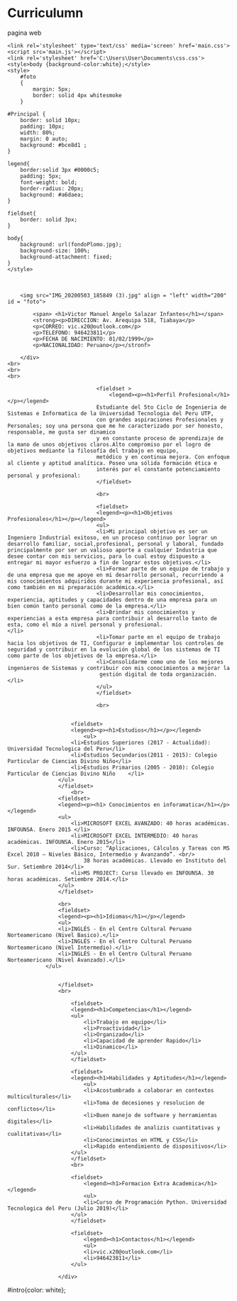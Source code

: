 # Curriculumn
pagina web
<!DOCTYPE html>
<html>
<head>
	<meta charset='utf-8'>
	<meta http-equiv='X-UA-Compatible' content='IE=edge'>
	<title>curriculum</title>
	<meta name='viewport' content='width=device-width, initial-scale=1'>

	<link rel='stylesheet' type='text/css' media='screen' href='main.css'>
	<script src='main.js'></script>
	<link rel='stylesheet' href='C:\Users\User\Documents\css.css'>
	<style>body {background-color:white};</style>
	<style>
		#foto
		{
			margin: 5px;
			border: solid 4px whitesmoke
		}

	#Principal {
		border: solid 10px;
		padding: 10px;
		width: 80%;
		margin: 0 auto;
		background: #bce8d1 ;
	}

	legend{
		border:solid 3px #0000c5;
		padding: 5px;
		font-weight: bold;
		border-radius: 20px;
		background: #a6daea;
	}

	fieldset{
		border: solid 3px;
	}

	body{
		background: url(fondoPlomo.jpg);
		background-size: 100%;
		background-attachment: fixed;
	}
	</style>

</head>
<body>
	<div id = "Principal" >
		<div>
	<br>
		
		<img src="IMG_20200503_185849 (3).jpg" align = "left" width="200" id = "foto">
 
			<span> <h1>Victor Manuel Angelo Salazar Infantes</h1></span>
			<strong><p>DIRECCION: Av. Arequipa 518, Tiabaya</p>
			<p>CORREO: vic.x20@outlook.com</p>
			<p>TELEFONO: 946423811</p>
			<p>FECHA DE NACIMIENTO: 01/02/1999</p>
			<p>NACIONALIDAD: Peruano</p></stronf>

		</div>
	<br>
	<br>
	<br>

								<fieldset >
									<legend><p><h1>Perfil Profesional</h1></p></legend>
								Estudiante del 5to Ciclo de Ingenieria de Sistemas e Informatica de la Universidad Tecnologia del Peru UTP,
								con grandes aspiraciones Profesionales y Personales; soy una persona que me he caracterizado por ser honesto, responsable, me gusta ser dinamico 
								y en constante proceso de aprendizaje de la mano de unos objetivos claros.Alto compromiso por el logro de objetivos mediante la filosofía del trabajo en equipo,
								metódico y en continua mejora. Con enfoque al cliente y aptitud analítica. Poseo una sólida formación ética e
								interés por el constante potenciamiento personal y profesional:
								</fieldset>
								
								<br>

								<fieldset>
								<legend><p><h1>Objetivos Profesionales</h1></p></legend>
								<ul>
								<li>Mi principal objetivo es ser un Ingeniero Industrial exitoso, en un proceso continuo por lograr un desarrollo familiar, social,profesional, personal y laboral, fundado principalmente por ser un valioso aporte a cualquier Industria que desee contar con mis servicios, para lo cual estoy dispuesto a entregar mi mayor esfuerzo a fin de lograr estos objetivos.</li>
								<li>Formar parte de un equipo de trabajo y de una empresa que me apoye en mi desarrollo personal, recurriendo a mis conocimientos adquiridos durante mi experiencia profesional, así como también en mi preparación académica.</li>
								<li>Desarrollar mis conocimientos, experiencia, aptitudes y capacidades dentro de una empresa para un bien común tanto personal como de la empresa.</li>
								<li>Brindar mis conocimientos y experiencias a esta empresa para contribuir al desarrollo tanto de esta, como el mío a nivel personal y profesional.										</li>
								<li>Tomar parte en el equipo de trabajo hacia los objetivos de TI, Configurar e implementar los controles de seguridad y contribuir en la evolución global de los sistemas de TI como parte de los objetivos de la empresa.</li>
								<li>Consolidarme como uno de los mejores ingenieros de Sistemas y contribuir con mis conocimientos a mejorar la
								 gestión digital de toda organización.</li>
								</ul>
								</fieldset>
						
								<br>

						
						<fieldset>		
						<legend><p><h1>Estudios</h1></p></legend>
							<ul>
						<li>Estudios Superiores (2017 - Actualidad): Universidad Tecnologica del Peru</li>
						<li>Estudios Secundarios(2011 - 2015): Colegio Particular de Ciencias Divino Niño</li>	
						<li>Estudios Primarios (2005 - 2010): Colegio Particular de Ciencias Divino Niño	</li>
					</ul>
					</fieldset>
						<br>
					<fieldset>
					<legend><p><h1> Conocimientos en inforamatica</h1></p></legend>
					<ul>
						<li>MICROSOFT EXCEL AVANZADO: 40 horas académicas. INFOUNSA. Enero 2015 </li>
						<li>MICROSOFT EXCEL INTERMEDIO: 40 horas académicas. INFOUNSA. Enero 2015</li> 
						<li>Curso: “Aplicaciones, Cálculos y Tareas con MS Excel 2010 – Niveles Básico, Intermedio y Avanzando”. <br/> 
							38 horas académicas. Llevado en Instituto del Sur. Setiembre 2014</li>
						<li>MS PROJECT: Curso llevado en INFOUNSA. 30 horas académicas. Setiembre 2014.</li>
					</ul>
					</fieldset>

					<br>
					<fieldset>	
					<legend><p><h1>Idiomas</h1></p></legend>
					<ul>
					<li>INGLÉS - En el Centro Cultural Peruano Norteamericano (Nivel Basico).</li>
					<li>INGLÉS - En el Centro Cultural Peruano Norteamericano (Nivel Intermedio).</li>
					<li>INGLÉS - En el Centro Cultural Peruano Norteamericano (Nivel Avanzado).</li>
				</ul>

				
					</fieldset>
					<br>
			
						<fieldset>	
						<legend><h1>Competencias</h1></legend>
						<ul>
							<li>Trabajo en equipo</li>
							<li>Proactividad</li>
							<li>Organizado</li>
							<li>Capacidad de aprender Rapido</li>
							<li>Dinamico</li>
						</ul>
						</fieldset>	
		
						<fieldset>	
						<legend><h1>Habilidades y Aptitudes</h1></legend>
							<ul>
							<li>Acostumbrado a colaborar en contextos multiculturales</li>
							<li>Toma de decesiones y resolucion de conflictos</li>
							<li>Buen manejo de software y herramientas digitales</li>
							<li>Habilidades de analizis cuantitativas y cualitativas</li>
							<li>Conocimeintos en HTML y CSS</li>
							<li>Rapido entendimiento de dispositivos</li>
						</ul>	
						</fieldset>	
						<br>
	
						<fieldset>
							<legend><h1>Formacion Extra Academica</h1></legend>
							<ul>
							<li>Curso de Programación Python. Universidad Tecnologica del Peru (Julio 2019)</li>
						</ul>
						</fieldset>	

						<fieldset>
							<legend><h1>Contactos</h1></legend>
							<ul>
							<li>vic.x20@outlook.com</li>
							<li>946423811</li>
						</ul>

					</div>

				
</body>
</html>




#intro{color: white};
